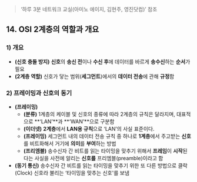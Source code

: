 > ‘하루 3분 네트워크 교실(아미노 에이지, 김현주, 영진닷컴)’ 참조

## 14. OSI 2계층의 역할과 개요 

### 1) 개요

- **(신호 충돌 방지)** **신호**의 **송신 전**이나 **수신 후**에 데이터를 바르게 **송수신**하는 **순서**가 필요
- **(2계층 역할)** 신호가 닿는 범위(**세그먼트**)에서의 **데이터 전송**에 관해 **규정**함

 

### 2) 프레이밍과 신호의 동기

- **(프레이밍)**
    - **(분류)** 1계층의 케이블 및 신호의 종류에 따라 2계층의 규칙은 달라지며, 대표적으로 **‘LAN’**과 **‘WAN’**으로 구분함
    - **(이더넷)** **2계층**에서 **LAN용 규칙**으로 ‘LAN’의 사실 표준이다.
    - **(프레이밍)** 세그먼트 내의 데이터 전송 규칙 중 하나로 **1계층**에서 주고받는 **신호**를 비트화해서 거기에 **의미**를 **부여**하는 방법
    - **(프리엠블)** 송수신자 간 비트를 읽는 타이밍을 맞추기 위해서 **프레임**이 **시작**된다는 사실을 사전에 알리는 **신호를** 프리엠블(preamble)이라고 함
- **(동기 통신)** 송수신자 간 비트를 읽는 타이밍을 맞추기 위한 또 다른 방법으로 클락(Clock) 신호라 불리는 ‘타이밍을 맞추는 신호'를 보냄
